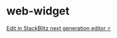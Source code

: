 # web-widget

[Edit in StackBlitz next generation editor ⚡️](https://stackblitz.com/~/github.com/vinayaksandilya/web-widget)